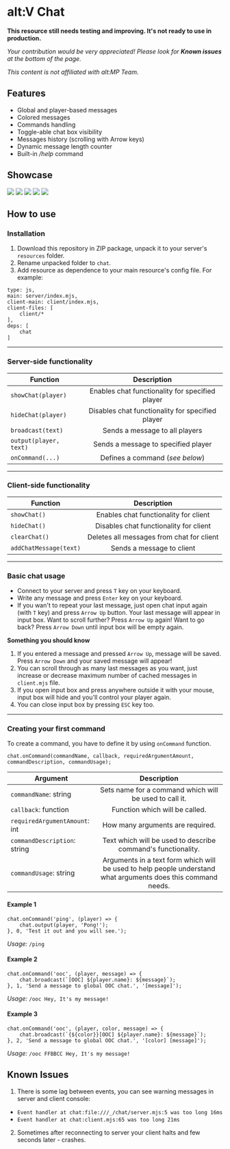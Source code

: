 # alt:V Chat
**This resource still needs testing and improving. It's not ready to use in production.**

*Your contribution would be very appreciated! Please look for **Known issues** at the bottom of the page.*

*This content is not affiliated with alt:MP Team.*

## Features
* Global and player-based messages
* Colored messages
* Commands handling
* Toggle-able chat box visibility
* Messages history (scrolling with Arrow keys)
* Dynamic message length counter
* Built-in */help* command

## Showcase
![](https://i.ibb.co/4mtHpc6/2.png)
![](https://i.ibb.co/mtHmz5s/3.png)
![](https://i.ibb.co/wKBJp0T/4.png)
![](https://i.ibb.co/q0MQ55s/5.png)
![](https://i.ibb.co/T8sT37f/7.png)

## How to use

### Installation
1. Download this repository in ZIP package, unpack it to your server's `resources` folder.
2. Rename unpacked folder to `chat`.
3. Add resource as dependence to your main resource's config file. For example:
```
type: js,
main: server/index.mjs,
client-main: client/index.mjs,
client-files: [
	client/*
],
deps: [
	chat
]
```
---
### Server-side functionality
Function|Description
-|:-:
`showChat(player)`|Enables chat functionality for specified player
`hideChat(player)`|Disables chat functionality for specified player
`broadcast(text)`|Sends a message to all players
`output(player, text)`|Sends a message to specified player
`onCommand(...)`|Defines a command (*see below*)
---
### Client-side functionality
Function|Description
-|:-:
`showChat()`|Enables chat functionality for client
`hideChat()`|Disables chat functionality for client
`clearChat()`|Deletes all messages from chat for client
`addChatMessage(text)`|Sends a message to client
---
### Basic chat usage
* Connect to your server and press `T` key on your keyboard.
* Write any message and press `Enter` key on your keyboard.
* If you wan't to repeat your last message, just open chat input again (with `T` key) and press `Arrow Up` button. Your last message will appear in input box. Want to scroll further? Press `Arrow Up` again! Want to go back? Press `Arrow Down` until input box will be empty again.

**Something you should know**
1. If you entered a message and pressed `Arrow Up`, message will be saved. Press `Arrow Down` and your saved message will appear!
2. You can scroll through as many last messages as you want, just increase or decrease maximum number of cached messages in `client.mjs` file.
3. If you open input box and press anywhere outside it with your mouse, input box will hide and you'll control your player again.
4. You can close input box by pressing `ESC` key too.

 ---
### Creating your first command
To create a command, you have to define it by using `onCommand` function.
```
chat.onCommand(commandName, callback, requiredArgumentAmount, commandDescription, commandUsage);
```
Argument|Description
-|:-:
`commandName`: string|Sets name for a command which will be used to call it. 
`callback`: function|Function which will be called.
`requiredArgumentAmount`: int|How many arguments are required.
`commandDescription`: string|Text which will be used to describe command's functionality.
`commandUsage`: string|Arguments in a text form which will be used to help people understand what arguments does this command needs.

#### Example 1
```
chat.onCommand('ping', (player) => {
	chat.output(player, 'Pong!');
}, 0, 'Test it out and you will see.');
```
*Usage:* `/ping`

#### Example 2
```
chat.onCommand('ooc', (player, message) => {
	chat.broadcast(`[OOC] ${player.name}: ${message}`);
}, 1, 'Send a message to global OOC chat.', '[message]');
```
*Usage:* `/ooc Hey, It's my message!`

#### Example 3
```
chat.onCommand('ooc', (player, color, message) => {
	chat.broadcast(`{${color}}[OOC] ${player.name}: ${message}`);
}, 2, 'Send a message to global OOC chat.', '[color] [message]');
```
*Usage:* `/ooc FFBBCC Hey, It's my message!`

## Known Issues
1. There is some lag between events, you can see warning messages in server and client console:
* `Event handler at chat:file:///_/chat/server.mjs:5 was too long 16ms`
* `Event handler at chat:client.mjs:65 was too long 21ms`
2. Sometimes after reconnecting to server your client halts and few seconds later - crashes.
